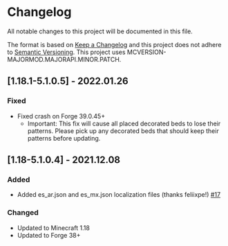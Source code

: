 # Changelog
All notable changes to this project will be documented in this file.

The format is based on [Keep a Changelog](http://keepachangelog.com/en/1.0.0/) and this project does not adhere to [Semantic Versioning](http://semver.org/spec/v2.0.0.html).
This project uses MCVERSION-MAJORMOD.MAJORAPI.MINOR.PATCH.

## [1.18.1-5.1.0.5] - 2022.01.26
### Fixed
- Fixed crash on Forge 39.0.45+
  - Important: This fix will cause all placed decorated beds to lose their patterns. Please pick up any decorated beds
that should keep their patterns before updating.

## [1.18-5.1.0.4] - 2021.12.08
### Added
- Added es_ar.json and es_mx.json localization files (thanks feliixpe!) [#17](https://github.com/TheIllusiveC4/Bedspreads/pull/17)
### Changed
- Updated to Minecraft 1.18
- Updated to Forge 38+
